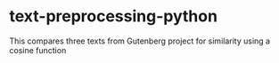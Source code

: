 # text-preprocessing-python
This compares three texts from Gutenberg project for similarity using a cosine function
